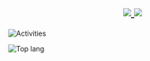 <div align="center" >
	<h1>  
   <a href="http://twitter.com/altimario">
    <img src="https://img.shields.io/twitter/follow/altimario?label=Twitter&logo=twitter&style=for-the-badge" />
  </a>
  <a href="https://www.linkedin.com/in/altimario">
    <img src="https://img.shields.io/badge/LinkedIn-0077B5?style=for-the-badge&logo=linkedin&logoColor=white" />
	</a>
  </h1>
</div>



![Activities](https://github-readme-stats.vercel.app/api?username=AltiMario&count_private=true&show_icons=true&include_all_commits=true&hide=prs)


![Top lang](https://github-readme-stats.vercel.app/api/top-langs/?username=AltiMario)
